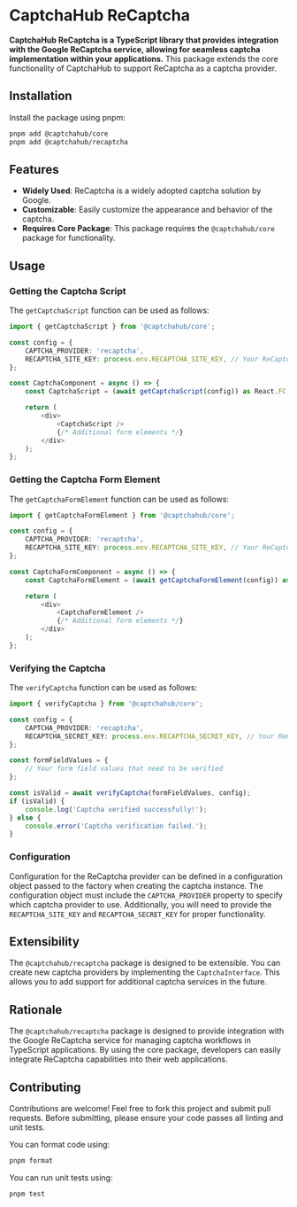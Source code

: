 # CaptchaHub ReCaptcha

**CaptchaHub ReCaptcha is a TypeScript library that provides integration with the Google ReCaptcha service, allowing for seamless captcha implementation within your applications.** This package extends the core functionality of CaptchaHub to support ReCaptcha as a captcha provider.

## Installation

Install the package using pnpm:

```bash
pnpm add @captchahub/core
pnpm add @captchahub/recaptcha
```

## Features

- **Widely Used**: ReCaptcha is a widely adopted captcha solution by Google.
- **Customizable**: Easily customize the appearance and behavior of the captcha.
- **Requires Core Package**: This package requires the `@captchahub/core` package for functionality.

## Usage

### Getting the Captcha Script

The `getCaptchaScript` function can be used as follows:

```typescript
import { getCaptchaScript } from '@captchahub/core';

const config = {
    CAPTCHA_PROVIDER: 'recaptcha',
    RECAPTCHA_SITE_KEY: process.env.RECAPTCHA_SITE_KEY, // Your ReCaptcha site key
};

const CaptchaComponent = async () => {
    const CaptchaScript = (await getCaptchaScript(config)) as React.FC;

    return (
        <div>
            <CaptchaScript />
            {/* Additional form elements */}
        </div>
    );
};
```

### Getting the Captcha Form Element

The `getCaptchaFormElement` function can be used as follows:

```typescript
import { getCaptchaFormElement } from '@captchahub/core';

const config = {
    CAPTCHA_PROVIDER: 'recaptcha',
    RECAPTCHA_SITE_KEY: process.env.RECAPTCHA_SITE_KEY, // Your ReCaptcha site key
};

const CaptchaFormComponent = async () => {
    const CaptchaFormElement = (await getCaptchaFormElement(config)) as React.FC;

    return (
        <div>
            <CaptchaFormElement />
            {/* Additional form elements */}
        </div>
    );
};
```

### Verifying the Captcha

The `verifyCaptcha` function can be used as follows:

```typescript
import { verifyCaptcha } from '@captchahub/core';

const config = {
    CAPTCHA_PROVIDER: 'recaptcha',
    RECAPTCHA_SECRET_KEY: process.env.RECAPTCHA_SECRET_KEY, // Your ReCaptcha secret key
};

const formFieldValues = {
    // Your form field values that need to be verified
};

const isValid = await verifyCaptcha(formFieldValues, config);
if (isValid) {
    console.log('Captcha verified successfully!');
} else {
    console.error('Captcha verification failed.');
}
```

### Configuration

Configuration for the ReCaptcha provider can be defined in a configuration object passed to the factory when creating the captcha instance. The configuration object must include the `CAPTCHA_PROVIDER` property to specify which captcha provider to use. Additionally, you will need to provide the `RECAPTCHA_SITE_KEY` and `RECAPTCHA_SECRET_KEY` for proper functionality.

## Extensibility

The `@captchahub/recaptcha` package is designed to be extensible. You can create new captcha providers by implementing the `CaptchaInterface`. This allows you to add support for additional captcha services in the future.

## Rationale

The `@captchahub/recaptcha` package is designed to provide integration with the Google ReCaptcha service for managing captcha workflows in TypeScript applications. By using the core package, developers can easily integrate ReCaptcha capabilities into their web applications.

## Contributing

Contributions are welcome! Feel free to fork this project and submit pull requests. Before submitting, please ensure your code passes all linting and unit tests.

You can format code using:

```bash
pnpm format
```

You can run unit tests using:

```bash
pnpm test
